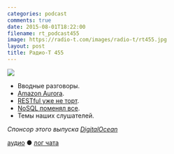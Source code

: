 ```yaml
---
categories: podcast
comments: true
date: 2015-08-01T18:22:00
filename: rt_podcast455
image: https://radio-t.com/images/radio-t/rt455.jpg
layout: post
title: Радио-Т 455
---
```


![](https://radio-t.com/images/radio-t/rt455.jpg)

* Вводные разговоры.
* [Amazon Aurora](https://aws.amazon.com/blogs/aws/now-available-amazon-aurora/).
* [RESTful уже не торт](http://www.javacodegeeks.com/2015/07/restful-considered-harmful.html).
* [NoSQL поменял все](http://www.techrepublic.com/article/nosql-is-a-complete-game-changer-declares-database-expert/).
* Темы наших слушателей.

_Спонсор этого выпуска [DigitalOcean](https://www.digitalocean.com)_

[аудио](http://cdn.radio-t.com/rt_podcast455.mp3) ● [лог чата](http://chat.radio-t.com/logs/radio-t-455.html)
<audio src="http://cdn.radio-t.com/rt_podcast455.mp3" preload="none"></audio>
